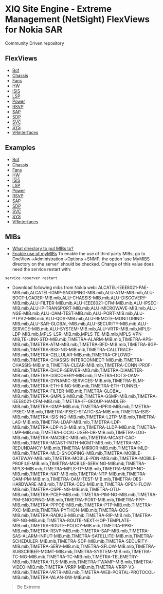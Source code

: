 # XIQ Site Engine - Extreme Management (NetSight) FlexViews for Nokia SAR

Community Driven repository


## FlexViews
* [Bof](tpl/Nokia_BofInfo.tpl?raw=true)
* [Chassis](tpl/Nokia_ChassisInfo.tpl?raw=true)
* [Fans](tpl/Nokia_FanInfo.tpl?raw=true)
* [HW](tpl/Nokia_HWInfo.tpl?raw=true)
* [ISIS](tpl/Nokia_ISISinfo.tpl?raw=true)
* [LSP](tpl/Nokia_LSPinfo.tpl?raw=true)
* [Power](tpl/Nokia_PowerInfo.tpl?raw=true)
* [RSVP](tpl/Nokia_RSVPinfo.tpl?raw=true)
* [SAP](tpl/Nokia_SAPinfo.tpl?raw=true)
* [SDP](tpl/Nokia_SDPinfo.tpl?raw=true)
* [SVC](tpl/Nokia_svcbase.tpl?raw=true)
* [SYS](tpl/Nokia_SysInfo.tpl?raw=true)
* [VRinterfaces](tpl/Nokia_VRinterfaces.tpl?raw=true)


## Examples
* [Bof](sample/Nokia_BofInfo.PNG)
* [Chassis](sample/Nokia_ChassisInfo.PNG)
* [Fans](sample/Nokia_FanInfo.PNG)
* [HW](sample/Nokia_HWInfo.PNG)
* [ISIS](sample/Nokia_ISISinfo.PNG)
* [LSP](sample/Nokia_LSPinfo.PNG)
* [Power](sample/Nokia_PowerInfo.PNG)
* [RSVP](sample/Nokia_RSVPinfo.PNG)
* [SAP](sample/Nokia_SAPinfo.PNG)
* [SDP](sample/Nokia_SDPinfo.PNG)
* [SVC](sample/Nokia_svcbase.PNG)
* [SYS](sample/Nokia_SysInfo.PNG)
* [VRinterfaces](sample/Nokia_VRinterfaces.PNG)


## MIBs
* [What directory to put MIBs to?](https://gtacknowledge.extremenetworks.com/articles/How_To/Netsight-Importing-a-MIB-into-Netsight)
* [Enable use of myMIBs](https://emc.extremenetworks.com/content/oneview/docs/admin/options/docs/ov_admin_options_snmp.html)
To enable the use of third party MIBs, go to OneView->Administration->Options->SNMP, the option 'use MyMIBS directory on the server' should be checked. Change of this value does need the service restart with:
```bash
service nsserver restart
```
* Download following mibs from Nokia web: ALCATEL-IEEE8021-PAE-MIB.mib,ALCATEL-IGMP-SNOOPING-MIB.mib,ALU-ATM-MIB.mib,ALU-BOOT-LOADER-MIB.mib,ALU-CHASSIS-MIB.mib,ALU-DISCOVERY-MIB.mib,ALU-FILTER-MIB.mib,ALU-IEEE8021-CFM-MIB.mib,ALU-IPSEC-MIB.mib,ALU-IP-TRANSPORT-MIB.mib,ALU-MICROWAVE-MIB.mib,ALU-NGE-MIB.mib,ALU-OAM-TEST-MIB.mib,ALU-PORT-MIB.mib,ALU-PTPV2-MIB.mib,ALU-QOS-MIB.mib,ALU-REMOTE-MONITORING-MIB.mib,ALU-SAR-GLOBAL-MIB.mib,ALU-SECURITY-MIB.mib,ALU-SERVICE-MIB.mib,ALU-SYSTEM-MIB.mib,ALU-VRTR-MIB.mib,MPLS-LDP-MIB.mib,MPLS-LSR-MIB.mib,MPLS-TE-MIB.mib,MPLS-VPN-MIB,TE-LINK-STD-MIB.mib,TIMETRA-ALARM-MIB.mib,TIMETRA-APS-MIB.mib,TIMETRA-ATM-MIB.mib,TIMETRA-BFD-MIB.mib,TIMETRA-BGP-MIB.mib,TIMETRA-BSX-NG-MIB.mib,TIMETRA-CALLTRACE-MIB.mib,TIMETRA-CELLULAR-MIB.mib,TIMETRA-CFLOWD-MIB.mib,TIMETRA-CHASSIS-INTERCONNECT-MIB.mib,TIMETRA-CHASSIS-MIB.mib,TIMETRA-CLEAR-MIB.mib,TIMETRA-CONN-PROF-MIB.mib,TIMETRA-DHCP-SERVER-MIB.mib,TIMETRA-DIAMETER-MIB.mib,TIMETRA-DISCOVERY-MIB.mib,TIMETRA-DOT3-OAM-MIB.mib,TIMETRA-DYNAMIC-SERVICES-MIB.mib,TIMETRA-ELMI-MIB.mib,TIMETRA-ETH-RING-MIB.mib,TIMETRA-ETH-TUNNEL-MIB.mib,TIMETRA-FILTER-MIB.mib,TIMETRA-GLOBAL-MIB.mib,TIMETRA-GMPLS-MIB.mib,TIMETRA-GSMP-MIB.mib,TIMETRA-IEEE8021-CFM-MIB.mib,TIMETRA-IF-GROUP-HANDLER-MIB.mib,TIMETRA-IGMP-MIB.mib,TIMETRA-IPFIX-MIB.mib,TIMETRA-IPSEC-MIB.mib,TIMETRA-IPSEC-STATIC-SA-MIB.mib,TIMETRA-ISIS-MIB.mib,TIMETRA-ISIS-NG-MIB.mib,TIMETRA-L2TP-MIB.mib,TIMETRA-LAG-MIB.mib,TIMETRA-LDAP-MIB.mib,TIMETRA-LDP-MIB.mib,TIMETRA-LDP-NG-MIB.mib,TIMETRA-LLDP-MIB.mib,TIMETRA-LMP-MIB.mib,TIMETRA-LOCAL-USER-DB-MIB.mib,TIMETRA-LOG-MIB.mib,TIMETRA-MACSEC-MIB.mib,TIMETRA-MCAST-CAC-MIB.mib,TIMETRA-MCAST-PATH-MGMT-MIB.mib,TIMETRA-MC-REDUNDANCY-MIB.mib,TIMETRA-MIRROR-MIB.mib,TIMETRA-MLD-MIB.mib,TIMETRA-MLD-SNOOPING-MIB.mib,TIMETRA-MOBILE-GATEWAY-MIB.mib,TIMETRA-MOBILE-PDN-MIB.mib,TIMETRA-MOBILE-PROFILE-MIB.mib,TIMETRA-MOBILE-SERVING-MIB.mib,TIMETRA-MPLS-MIB.mib,TIMETRA-MPLS-TP-MIB.mib,TIMETRA-MSDP-NG-MIB.mib,TIMETRA-NAT-MIB.mib,TIMETRA-NTP-MIB.mib,TIMETRA-OAM-PM-MIB.mib,TIMETRA-OAM-TEST-MIB.mib,TIMETRA-OES-HARDWARE-MIB.mib,TIMETRA-OES-MIB.mib,TIMETRA-OPEN-FLOW-MIB.mib,TIMETRA-OSPF-NG-MIB.mib,TIMETRA-OTU-MIB.mib,TIMETRA-PCEP-MIB.mib,TIMETRA-PIM-NG-MIB.mib,TIMETRA-PIM-SNOOPING-MIB.mib,TIMETRA-PORT-MIB.mib,TIMETRA-PPP-MIB.mib,TIMETRA-PPPOE-MIB.mib,TIMETRA-PTP-MIB.mib,TIMETRA-PXC-MIB.mib,TIMETRA-PYTHON-MIB.mib,TIMETRA-QOS-MIB.mib,TIMETRA-RADIUS-MIB.mib,TIMETRA-RIP-MIB.mib,TIMETRA-RIP-NG-MIB.mib,TIMETRA-ROUTE-NEXT-HOP-TEMPLATE-MIB.mib,TIMETRA-ROUTE-POLICY-MIB.mib,TIMETRA-RPKI-MIB.mib,TIMETRA-RSVP-MIB.mib,TIMETRA-SAP-MIB.mib,TIMETRA-SAS-ALARM-INPUT-MIB.mib,TIMETRA-SATELLITE-MIB.mib,TIMETRA-SCHEDULER-MIB.mib,TIMETRA-SDP-MIB.mib,TIMETRA-SECURITY-MIB.mib,TIMETRA-SERV-MIB.mib,TIMETRA-SFLOW-MIB.mib,TIMETRA-SUBSCRIBER-MGMT-MIB.mib,TIMETRA-SYSTEM-MIB.mib,TIMETRA-TC-MG-MIB.mib,TIMETRA-TC-MIB.mib,TIMETRA-TELEMETRY-MIB.mib,TIMETRA-TLS-MIB.mib,TIMETRA-TWAMP-MIB.mib,TIMETRA-VIDEO-MIB.mib,TIMETRA-VRRP-MIB.mib,TIMETRA-VRRP-V3-MIB.mib,TIMETRA-VRTR-MIB.mib,TIMETRA-WEB-PORTAL-PROTOCOL-MIB.mib,TIMETRA-WLAN-GW-MIB.mib

>Be Extreme
